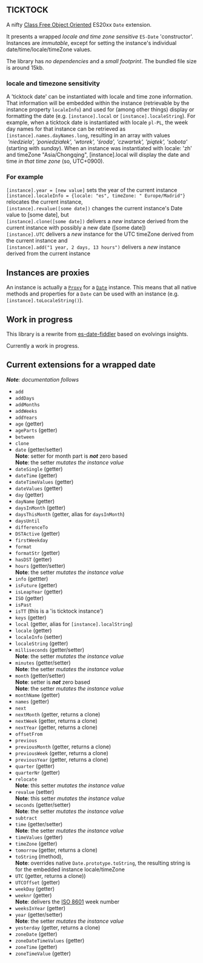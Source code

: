 ## TICKTOCK

A nifty [Class Free Object Oriented](https://depth-first.com/articles/2019/03/04/class-free-object-oriented-programming/) ES20xx `Date` extension.

It presents a wrapped *locale and time zone sensitive* `ES-Date` 'constructor'. Instances are *immutable*, except for setting 
the instance's individual date/time/locale/timeZone values.

The library has *no dependencies* and a *small footprint*. The bundled file size is around 15kb.

### locale and timezone sensitivity
A 'ticktock date' can be instantiated with locale and time zone information. That information will be embedded within 
the instance (retrievable by the instance property `localeInfo`) and used for (among other things) display or formatting the date (e.g. 
`[instance].local` or `[instance].localeString`). For example, when a ticktock date is instantiated with locale `pl-PL`, 
the week day names for that instance can be retrieved as `[instance].names.dayNames.long`, resulting in an array with values
 *'niedziela', 'poniedziałek', 'wtorek', 'środa', 'czwartek', 'piątek', 'sobota'* (starting with *sunday*). When an instance
 was instantiated with locale: 'zh' and timeZone "Asia/Chongqing", [instance].local will display the date and time *in
 that time zone* (so, UTC+0900).

### For example

`[instance].year = [new value]` sets the year of the current instance
<br>`[instance].localeInfo = {locale: "es", timeZone: " Europe/Madrid"}` relocates the current instance,
<br>`[instance].revalue([some date])` changes the current instance's Date value to [some date], but
<br>`[instance].clone([some date])` delivers a *new* instance derived from the current instance with possibly a new date ([some date])
<br>`[instance].UTC` delivers a *new* instance for the UTC timeZone derived from the current instance and
<br>`[instance].add("1 year, 2 days, 13 hours")` delivers a *new* instance derived from the current instance

## Instances are proxies
An instance is actually a [`Proxy`](https://developer.mozilla.org/en-US/docs/Web/JavaScript/Reference/Global_Objects/Proxy) 
for a [`Date`](https://developer.mozilla.org/en-US/docs/Web/JavaScript/Reference/Global_Objects/Date) instance. 
This means that all native methods and properties for a `Date` can be used with an instance (e.g. `[instance].toLocaleString()`).

## Work in progress
This library is a rewrite from [es-date-fiddler](https://github.com/KooiInc/es-date-fiddler) based on evolvings insights. 

Currently a work in progress.

## Current extensions for a wrapped date

***Note**: documentation follows*

- `add`
- `addDays`
- `addMonths`
- `addWeeks`
- `addYears`
- `age` (getter)
- `ageParts` (getter)
- `between`
- `clone`
- `date` (getter/setter)
   <br>**Note**: setter for month part is ***not*** zero based 
   <br>**Note**: the setter *mutates the instance value*
- `dateSingle` (getter)
- `dateTime` (getter)
- `dateTimeValues` (getter)
- `dateValues` (getter)
- `day` (getter)
- `dayName` (getter)
- `daysInMonth` (getter)
- `daysThisMonth`  (getter, alias for `daysInMonth`)
- `daysUntil`
- `differenceTo`
- `DSTActive` (getter)
- `firstWeekday`
- `format`
- `formatStr` (getter)
- `hasDST` (getter)
- `hours` (getter/setter)
   <br>**Note**: the setter *mutates the instance value*
- `info` (gettter)
- `isFuture` (getter)
- `isLeapYear` (getter)
- `ISO` (getter)
- `isPast`
- `isTT` (this is a 'is ticktock instance')
- `keys` (getter)
- `local` (getter, alias for `[instance].localString`)
- `locale` (getter)
- `localeInfo` (setter)
- `localeString` (getter)
- `milliseconds` (getter/setter)
   <br>**Note**: the setter *mutates the instance value*
- `minutes` (getter/setter)
   <br>**Note**: the setter *mutates the instance value*
- `month` (getter/setter)
   <br>**Note**: setter is ***not*** zero based
   <br>**Note**: the setter *mutates the instance value*
- `monthName` (getter)
- `names` (getter)
- `next`
- `nextMonth` (getter, returns a clone)
- `nextWeek` (getter, returns a clone)
- `nextYear` (getter, returns a clone)
- `offsetFrom`
- `previous`
- `previousMonth` (getter, returns a clone)
- `previousWeek` (getter, returns a clone)
- `previousYear` (getter, returns a clone)
- `quarter` (getter)
- `quarterNr` (getter)
- `relocate`
   <br>**Note**: this setter *mutates the instance value*
- `revalue` (setter)
   <br>**Note**: this setter *mutates the instance value*
- `seconds` (getter/setter)
   <br>**Note**: the setter *mutates the instance value*
- `subtract`
- `time` (getter/setter)
   <br>**Note**: the setter *mutates the instance value*
- `timeValues` (getter)
- `timeZone` (getter)
- `tomorrow` (getter, returns a clone)
- `toString` (method),
   <br>**Note**: overrides native `Date.prototype.toString`, the resulting string is for the embedded instance locale/timeZone
- `UTC` (getter, returns a clone))
- `UTCOffset` (getter)
- `weekDay` (getter)
- `weeknr` (getter)
  <br>**Note**: delivers the [ISO 8601](https://en.wikipedia.org/wiki/ISO_8601) week number
- `weeksInYear` (getter)
- `year` (getter/setter)
   <br>**Note**: the setter *mutates the instance value*
- `yesterday` (getter, returns a clone)
- `zoneDate` (getter)
- `zoneDateTimeValues` (getter)
- `zoneTime` (getter)
- `zoneTimeValue` (getter)